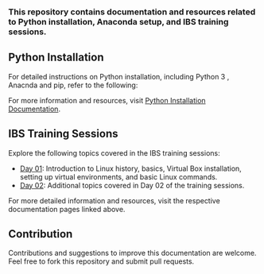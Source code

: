 
### This repository contains documentation and resources related to Python installation, Anaconda setup, and IBS training sessions.

## Python Installation

For detailed instructions on Python installation, including Python 3 
, Anacnda and pip, refer to the following:

For more information and resources, visit [Python Installation Documentation](https://ayushsonuu.github.io/pythonIBS/ReadmePythonAnacondaInstallation).


## IBS Training Sessions

Explore the following topics covered in the IBS training sessions:

- [Day 01](https://ayushsonuu.github.io/pythonIBS/Day01): Introduction to Linux history, basics, Virtual Box installation, setting up virtual environments, and basic Linux commands.
- [Day 02](https://ayushsonuu.github.io/pythonIBS/Day02): Additional topics covered in Day 02 of the training sessions.

For more detailed information and resources, visit the respective documentation pages linked above.

## Contribution

Contributions and suggestions to improve this documentation are welcome. Feel free to fork this repository and submit pull requests.


